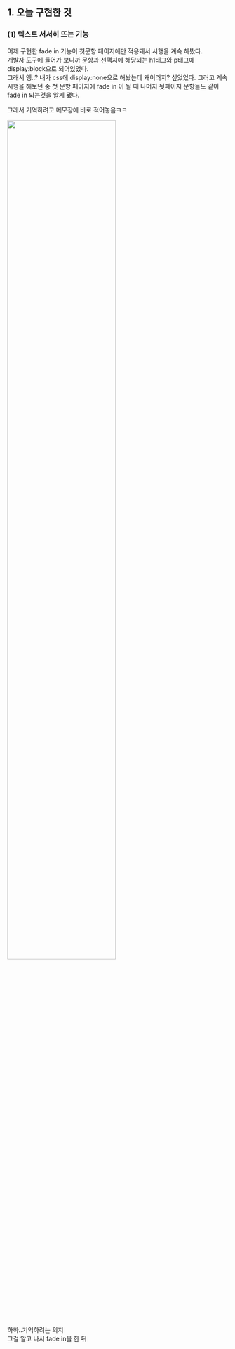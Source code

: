## 1. 오늘 구현한 것
### (1) 텍스트 서서히 뜨는 기능
어제 구현한 fade in 기능이 첫문항 페이지에만 적용돼서 시행을 계속 해봤다.<br>
개발자 도구에 들어가 보니까 문항과 선택지에 해당되는 h1태그와 p태그에 display:block으로 되어있었다. <br>
그래서 엥..? 내가 css에 display:none으로 해놨는데 왜이러지? 싶었었다. 
그러고 계속 시행을 해보던 중 첫 문항 페이지에 fade in 이 될 때 나머지 뒷페이지 문항들도 같이 fade in 되는것을 알게 됐다.

그래서 기억하려고 메모장에 바로 적어놓음ㅋㅋ
<br>

<img src="https://user-images.githubusercontent.com/55045377/114133916-c4e1fa00-9941-11eb-84f5-bf3223cbfbb4.png" width=70% height=70%>

하하..기억하려는 의지<br>
그걸 알고 나서 fade in을 한 뒤 <script>에서 display:none으로 만들어야겠다고 생각을 했고 구글링을 해서 적용시켰다.
<br><br>

<img src="https://user-images.githubusercontent.com/55045377/114134059-0672a500-9942-11eb-835c-fffc76ef6d1f.png" width=70% height=70%>

display:none으로 만든 부분이 fade in을 하기 전에 적용되어 있다. fade in을 한 후에 적용시켜 놓으니까 아예 문항이 계속 none 처리 되어있어서 fade in을 하기 직전에 none으로 바꾸는 것으로 수정했다.

get_fadein() 함수를 호출하는 함수는 click_btn(),get_question() 이다.
<br><br>

<img src="https://user-images.githubusercontent.com/55045377/114134524-dc6db280-9942-11eb-9d2c-605325ad8352.png" width=70% height=70%>
<img src="https://user-images.githubusercontent.com/55045377/114134532-ded00c80-9942-11eb-8cec-95b2e5ea02c3.png" width=70% height=70%>
